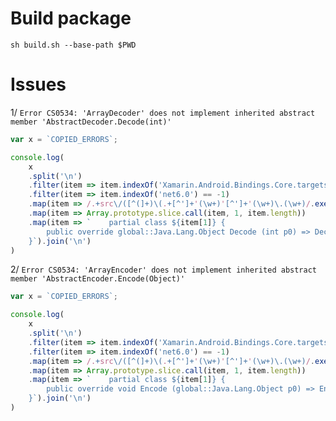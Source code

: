 # Build package

```
sh build.sh --base-path $PWD
```

# Issues

1/  `Error CS0534: 'ArrayDecoder' does not implement inherited abstract member 'AbstractDecoder.Decode(int)'` 

```js
var x = `COPIED_ERRORS`;

console.log(
    x
    .split('\n')
    .filter(item => item.indexOf('Xamarin.Android.Bindings.Core.targets') == -1)
    .filter(item => item.indexOf('net6.0') == -1)
    .map(item => /.+src\/([^(]+)\(.+[^']+'(\w+)'[^']+'(\w+)\.(\w+)/.exec(item))
    .map(item => Array.prototype.slice.call(item, 1, item.length))
    .map(item => `    partial class ${item[1]} {
        public override global::Java.Lang.Object Decode (int p0) => DecodeX(p0);
    }`).join('\n')
)
```

2/  `Error CS0534: 'ArrayEncoder' does not implement inherited abstract member 'AbstractEncoder.Encode(Object)'` 

```js
var x = `COPIED_ERRORS`;

console.log(
    x
    .split('\n')
    .filter(item => item.indexOf('Xamarin.Android.Bindings.Core.targets') == -1)
    .filter(item => item.indexOf('net6.0') == -1)
    .map(item => /.+src\/([^(]+)\(.+[^']+'(\w+)'[^']+'(\w+)\.(\w+)/.exec(item))
    .map(item => Array.prototype.slice.call(item, 1, item.length))
    .map(item => `    partial class ${item[1]} {
        public override void Encode (global::Java.Lang.Object p0) => Encode(p0 as global::CO.Nstant.IN.Cbor.Model.${item[1].replace('Encoder', '')});
    }`).join('\n')
)
```